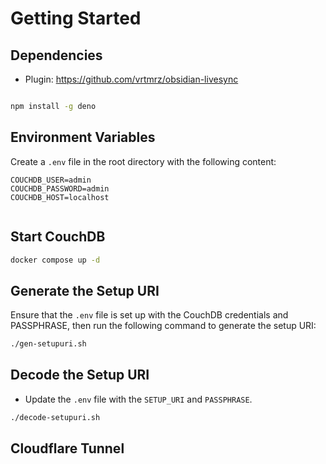# Getting Started

## Dependencies
- Plugin: https://github.com/vrtmrz/obsidian-livesync

```bash

npm install -g deno

```

## Environment Variables

Create a `.env` file in the root directory with the following content:

```env
COUCHDB_USER=admin
COUCHDB_PASSWORD=admin
COUCHDB_HOST=localhost


```

## Start CouchDB

```bash
docker compose up -d
```

## Generate the Setup URI

Ensure that the `.env` file is set up with the CouchDB credentials and PASSPHRASE, then run the following command to generate the setup URI:

```bash
./gen-setupuri.sh
```

## Decode the Setup URI

- Update the `.env` file with the `SETUP_URI` and `PASSPHRASE`.

```bash
./decode-setupuri.sh
```

## Cloudflare Tunnel
